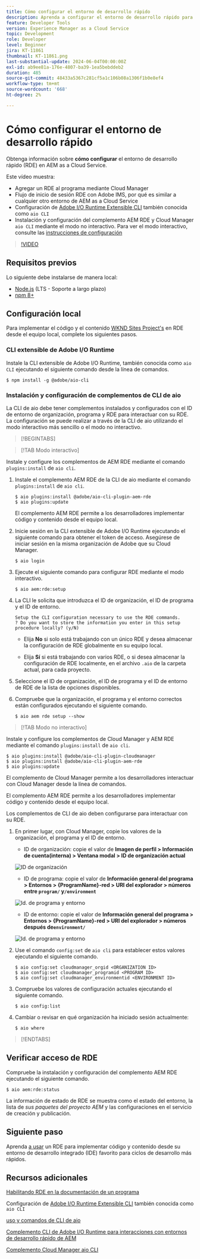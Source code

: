 ```yaml
---
title: Cómo configurar el entorno de desarrollo rápido
description: Aprenda a configurar el entorno de desarrollo rápido para AEM as a Cloud Service.
feature: Developer Tools
version: Experience Manager as a Cloud Service
topic: Development
role: Developer
level: Beginner
jira: KT-11861
thumbnail: KT-11861.png
last-substantial-update: 2024-06-04T00:00:00Z
exl-id: ab9ee81a-176e-4807-ba39-1ea5bebddeb2
duration: 485
source-git-commit: 48433a5367c281cf5a1c106b08a1306f1b0e8ef4
workflow-type: tm+mt
source-wordcount: '668'
ht-degree: 2%

---
```


# Cómo configurar el entorno de desarrollo rápido

Obtenga información sobre **cómo configurar** el entorno de desarrollo rápido (RDE) en AEM as a Cloud Service.

Este vídeo muestra:

- Agregar un RDE al programa mediante Cloud Manager
- Flujo de inicio de sesión RDE con Adobe IMS, por qué es similar a cualquier otro entorno de AEM as a Cloud Service
- Configuración de [Adobe I/O Runtime Extensible CLI](https://developer.adobe.com/runtime/docs/guides/tools/cli_install/) también conocida como `aio CLI`
- Instalación y configuración del complemento AEM RDE y Cloud Manager `aio CLI` mediante el modo no interactivo. Para ver el modo interactivo, consulte las [instrucciones de configuración](#setup-the-aem-rde-plugin)

>[!VIDEO](https://video.tv.adobe.com/v/3415490?quality=12&learn=on)

## Requisitos previos

Lo siguiente debe instalarse de manera local:

- [Node.js](https://nodejs.org/en/) (LTS - Soporte a largo plazo)
- [npm 8+](https://docs.npmjs.com/)

## Configuración local

Para implementar el código y el contenido [WKND Sites Project&#39;s](https://github.com/adobe/aem-guides-wknd#aem-wknd-sites-project) en RDE desde el equipo local, complete los siguientes pasos.

### CLI extensible de Adobe I/O Runtime

Instale la CLI extensible de Adobe I/O Runtime, también conocida como `aio CLI` ejecutando el siguiente comando desde la línea de comandos.

```shell
$ npm install -g @adobe/aio-cli
```

### Instalación y configuración de complementos de CLI de aio

La CLI de aio debe tener complementos instalados y configurados con el ID de entorno de organización, programa y RDE para interactuar con su RDE. La configuración se puede realizar a través de la CLI de aio utilizando el modo interactivo más sencillo o el modo no interactivo.

>[!BEGINTABS]

>[!TAB Modo interactivo]

Instale y configure los complementos de AEM RDE mediante el comando `plugins:install` de `aio cli`.

1. Instale el complemento AEM RDE de la CLI de aio mediante el comando `plugins:install` de `aio cli`.

   ```shell
   $ aio plugins:install @adobe/aio-cli-plugin-aem-rde    
   $ aio plugins:update
   ```

   El complemento AEM RDE permite a los desarrolladores implementar código y contenido desde el equipo local.

2. Inicie sesión en la CLI extensible de Adobe I/O Runtime ejecutando el siguiente comando para obtener el token de acceso. Asegúrese de iniciar sesión en la misma organización de Adobe que su Cloud Manager.

   ```shell
   $ aio login
   ```

3. Ejecute el siguiente comando para configurar RDE mediante el modo interactivo.

   ```shell
   $ aio aem:rde:setup
   ```

4. La CLI le solicita que introduzca el ID de organización, el ID de programa y el ID de entorno.

   ```shell
   Setup the CLI configuration necessary to use the RDE commands.
   ? Do you want to store the information you enter in this setup procedure locally? (y/N)
   ```

   - Elija __No__ si solo está trabajando con un único RDE y desea almacenar la configuración de RDE globalmente en su equipo local.

   - Elija __Sí__ si está trabajando con varios RDE, o si desea almacenar la configuración de RDE localmente, en el archivo `.aio` de la carpeta actual, para cada proyecto.

5. Seleccione el ID de organización, el ID de programa y el ID de entorno de RDE de la lista de opciones disponibles.

6. Compruebe que la organización, el programa y el entorno correctos están configurados ejecutando el siguiente comando.

   ```shell
   $ aio aem rde setup --show
   ```

>[!TAB Modo no interactivo]

Instale y configure los complementos de Cloud Manager y AEM RDE mediante el comando `plugins:install` de `aio cli`.

```shell
$ aio plugins:install @adobe/aio-cli-plugin-cloudmanager
$ aio plugins:install @adobe/aio-cli-plugin-aem-rde
$ aio plugins:update
```

El complemento de Cloud Manager permite a los desarrolladores interactuar con Cloud Manager desde la línea de comandos.

El complemento AEM RDE permite a los desarrolladores implementar código y contenido desde el equipo local.

Los complementos de CLI de aio deben configurarse para interactuar con su RDE.

1. En primer lugar, con Cloud Manager, copie los valores de la organización, el programa y el ID de entorno.

   - ID de organización: copie el valor de **Imagen de perfil > Información de cuenta(interna) > Ventana modal > ID de organización actual**

   ![ID de organización](./assets/Org-ID.png)

   - ID de programa: copie el valor de **Información general del programa > Entornos > {ProgramName}-red > URI del explorador > números entre `program/` y`/environment`**

   ![Id. de programa y entorno](./assets/Program-Environment-Id.png)

   - ID de entorno: copie el valor de **Información general del programa > Entornos > {ProgramName}-red > URI del explorador > números después de`environment/`**

   ![Id. de programa y entorno](./assets/Program-Environment-Id.png)

1. Use el comando `config:set` de `aio cli` para establecer estos valores ejecutando el siguiente comando.

   ```shell
   $ aio config:set cloudmanager_orgid <ORGANIZATION ID>
   $ aio config:set cloudmanager_programid <PROGRAM ID>
   $ aio config:set cloudmanager_environmentid <ENVIRONMENT ID>
   ```

1. Compruebe los valores de configuración actuales ejecutando el siguiente comando.

   ```shell
   $ aio config:list
   ```

1. Cambiar o revisar en qué organización ha iniciado sesión actualmente:

   ```shell
   $ aio where
   ```

>[!ENDTABS]

## Verificar acceso de RDE

Compruebe la instalación y configuración del complemento AEM RDE ejecutando el siguiente comando.

```shell
$ aio aem:rde:status
```

La información de estado de RDE se muestra como el estado del entorno, la lista de _sus paquetes del proyecto AEM_ y las configuraciones en el servicio de creación y publicación.

## Siguiente paso

Aprenda [a usar](./how-to-use.md) un RDE para implementar código y contenido desde su entorno de desarrollo integrado (IDE) favorito para ciclos de desarrollo más rápidos.


## Recursos adicionales

[Habilitando RDE en la documentación de un programa](https://experienceleague.adobe.com/docs/experience-manager-cloud-service/content/implementing/developing/rapid-development-environments.html#enabling-rde-in-a-program)

Configuración de [Adobe I/O Runtime Extensible CLI](https://developer.adobe.com/runtime/docs/guides/tools/cli_install/) también conocida como `aio CLI`

[uso y comandos de CLI de aio](https://github.com/adobe/aio-cli#usage)

[Complemento CLI de Adobe I/O Runtime para interacciones con entornos de desarrollo rápido de AEM](https://github.com/adobe/aio-cli-plugin-aem-rde#aio-cli-plugin-aem-rde)

[Complemento Cloud Manager aio CLI](https://github.com/adobe/aio-cli-plugin-cloudmanager)
